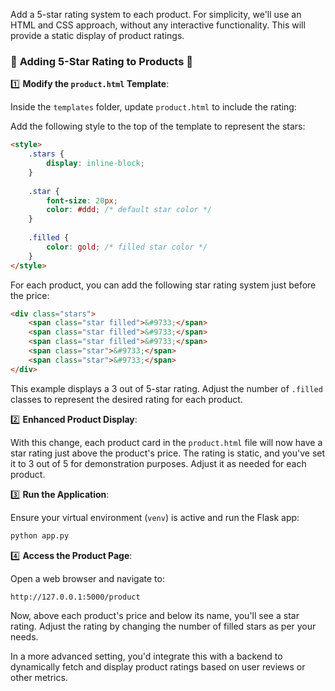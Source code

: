 Add a 5-star rating system to each product. For simplicity, we'll use an HTML and CSS approach, without any interactive functionality. This will provide a static display of product ratings.

### 🌟 **Adding 5-Star Rating to Products** 🌟

1️⃣ **Modify the `product.html` Template**:

Inside the `templates` folder, update `product.html` to include the rating:

Add the following style to the top of the template to represent the stars:

```html
<style>
    .stars {
        display: inline-block;
    }
    
    .star {
        font-size: 20px;
        color: #ddd; /* default star color */
    }
    
    .filled {
        color: gold; /* filled star color */
    }
</style>
```

For each product, you can add the following star rating system just before the price:

```html
<div class="stars">
    <span class="star filled">&#9733;</span>
    <span class="star filled">&#9733;</span>
    <span class="star filled">&#9733;</span>
    <span class="star">&#9733;</span>
    <span class="star">&#9733;</span>
</div>
```

This example displays a 3 out of 5-star rating. Adjust the number of `.filled` classes to represent the desired rating for each product.

2️⃣ **Enhanced Product Display**:

With this change, each product card in the `product.html` file will now have a star rating just above the product's price. The rating is static, and you've set it to 3 out of 5 for demonstration purposes. Adjust it as needed for each product.

3️⃣ **Run the Application**:

Ensure your virtual environment (`venv`) is active and run the Flask app:
```bash
python app.py
```

4️⃣ **Access the Product Page**:

Open a web browser and navigate to:
```
http://127.0.0.1:5000/product
```

Now, above each product's price and below its name, you'll see a star rating. Adjust the rating by changing the number of filled stars as per your needs.

In a more advanced setting, you'd integrate this with a backend to dynamically fetch and display product ratings based on user reviews or other metrics.